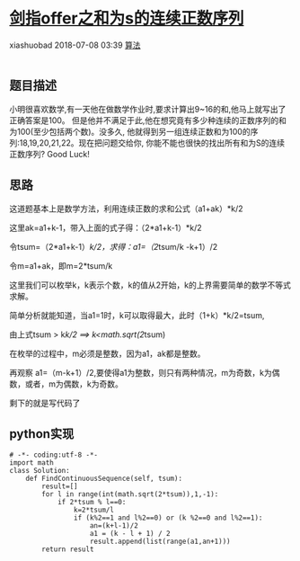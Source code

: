 <div class="blog-article">
    <h1><a href="p.html?p=算法/剑指offer之和为s的连续正数序列" class="title">剑指offer之和为s的连续正数序列</a></h1>
    <span class="author">xiashuobad</span>
    <span class="time">2018-07-08 03:39</span>
    <span><a href="tags.html?t=算法" class="tag">算法</a></span>
    </div>
<br/>

## 题目描述 ##
小明很喜欢数学,有一天他在做数学作业时,要求计算出9~16的和,他马上就写出了正确答案是100。
但是他并不满足于此,他在想究竟有多少种连续的正数序列的和为100(至少包括两个数)。没多久,
他就得到另一组连续正数和为100的序列:18,19,20,21,22。现在把问题交给你,
你能不能也很快的找出所有和为S的连续正数序列? Good Luck!
## 思路 ##
这道题基本上是数学方法，利用连续正数的求和公式（a1+ak）*k/2

这里ak=a1+k-1，带入上面的式子得：（2*a1+k-1）*k/2

令tsum=（2*a1+k-1）*k/2，求得：a1=（2*tsum/k -k+1）/2

令m=a1+ak，即m=2*tsum/k

这里我们可以枚举k，k表示个数，k的值从2开始，k的上界需要简单的数学不等式求解。

简单分析就能知道，当a1=1时，k可以取得最大，此时（1+k）*k/2=tsum,

由上式tsum > k*k/2  ==> k<math.sqrt(2*tsum)

在枚举的过程中，m必须是整数，因为a1，ak都是整数。

再观察 a1=（m-k+1）/2,要使得a1为整数，则只有两种情况，m为奇数，k为偶数，或者，m为偶数，k为奇数。

剩下的就是写代码了

## python实现 ##
	# -*- coding:utf-8 -*-
	import math
	class Solution:
	    def FindContinuousSequence(self, tsum):
	        result=[]
	        for l in range(int(math.sqrt(2*tsum)),1,-1):
	            if 2*tsum % l==0:
	                k=2*tsum/l
	                if (k%2==1 and l%2==0) or (k %2==0 and l%2==1):
	                    an=(k+l-1)/2
	                    a1 = (k - l + 1) / 2
	                    result.append(list(range(a1,an+1)))
	        return result